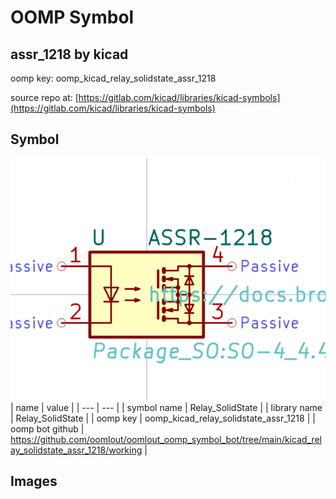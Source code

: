 # OOMP Symbol  
## assr_1218  by kicad  
  
oomp key: oomp_kicad_relay_solidstate_assr_1218  
  
source repo at: [https://gitlab.com/kicad/libraries/kicad-symbols](https://gitlab.com/kicad/libraries/kicad-symbols)  
## Symbol  
  
[![working.png](working_600.png)](working.png)  
| name | value | 
| --- | --- | 
| symbol name | Relay_SolidState | 
| library name | Relay_SolidState | 
| oomp key | oomp_kicad_relay_solidstate_assr_1218 | 
| oomp bot github | https://github.com/oomlout/oomlout_oomp_symbol_bot/tree/main/kicad_relay_solidstate_assr_1218/working | 
## Images  
